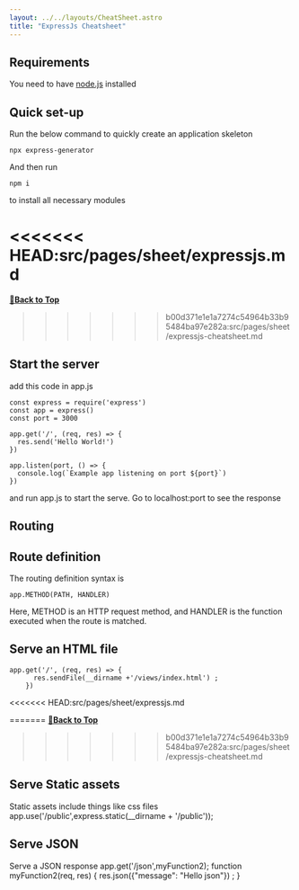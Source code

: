 ```yaml
---
layout: ../../layouts/CheatSheet.astro
title: "ExpressJs Cheatsheet"
---
```


## Requirements

You need to have [node.js](https://nodejs.org/) installed

## Quick set-up

Run the below command to quickly create an application skeleton

    npx express-generator

And then run

    npm i

to install all necessary modules

<<<<<<< HEAD:src/pages/sheet/expressjs.md
=======
**[🔼Back to Top](#table-of-contents)**
>>>>>>> b00d371e1e1a7274c54964b33b95484ba97e282a:src/pages/sheet/expressjs-cheatsheet.md

## Start the server

add this code in app.js

    const express = require('express')
    const app = express()
    const port = 3000

    app.get('/', (req, res) => {
      res.send('Hello World!')
    })

    app.listen(port, () => {
      console.log(`Example app listening on port ${port}`)
    })

and run app.js to start the serve. Go to localhost:port to see the response



## Routing

## Route definition

The routing definition syntax is

    app.METHOD(PATH, HANDLER)

Here, METHOD is an HTTP request method, and HANDLER is the function executed when the route is matched.

## Serve an HTML file

    app.get('/', (req, res) => {
          res.sendFile(__dirname +'/views/index.html') ;
        })

<<<<<<< HEAD:src/pages/sheet/expressjs.md


=======
**[🔼Back to Top](#table-of-contents)**
>>>>>>> b00d371e1e1a7274c54964b33b95484ba97e282a:src/pages/sheet/expressjs-cheatsheet.md

## Serve Static assets

Static assets include things like css files
app.use('/public',express.static(\_\_dirname + '/public'));



## Serve JSON

Serve a JSON response
app.get('/json',myFunction2);
function myFunction2(req, res) {
res.json({"message": "Hello json"}) ;
}


